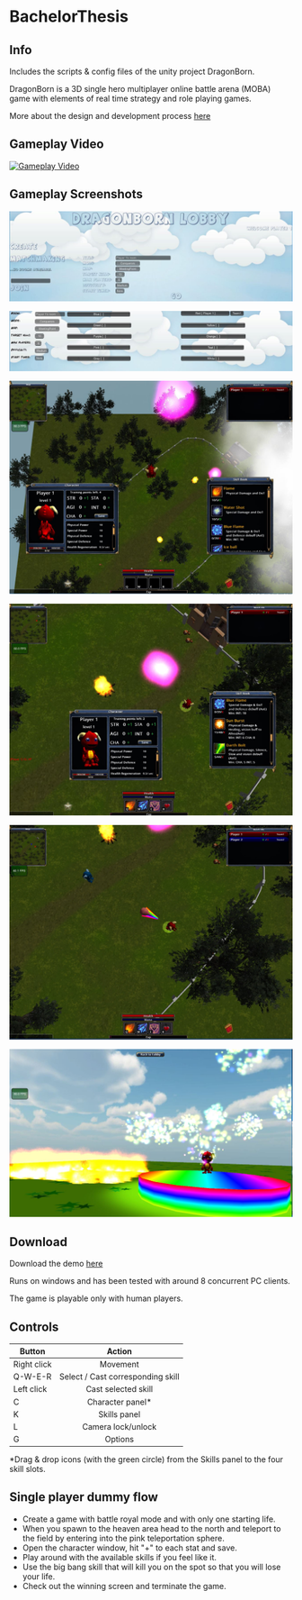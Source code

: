 BachelorThesis
==============

## Info

Includes the scripts & config files of the unity project DragonBorn.

DragonBorn is a 3D single hero multiplayer online battle arena (MOBA) game with elements of real time strategy and role playing games.  

More about the design and development process [here](./Documentation/AngelosKyriakopoulosBachelorThesis.pdf)

## Gameplay Video

[![Gameplay Video](https://img.youtube.com//vi/TyT4UJBHoXo/0.jpg)](https://www.youtube.com/watch?v=TyT4UJBHoXo)

## Gameplay Screenshots

![Lobby](./Screenshots/Lobby.JPG)

![Room Setup](./Screenshots/Room.JPG)

![Gameplay Spawn](./Screenshots/GameplaySpawn.JPG)

![Gameplay](./Screenshots/Gameplay.JPG)

![Gameplay Attack](./Screenshots/GameplayAttack.JPG)

![Gameplay Win](./Screenshots/GameplayWin.JPG)

## Download
Download the demo [here](https://drive.google.com/open?id=0B98e8YqfO7GRMXZ1YkZWZVFpY28)  

Runs on windows and has been tested with around 8 concurrent PC clients.

The game is playable only with human players.

## Controls

| Button        | Action        |
| ------------- |:-------------:|
| Right click   | Movement |
| Q-W-E-R       | Select / Cast corresponding skill |
| Left click    | Cast selected skill  |
| C             | Character panel*  |
| K             | Skills panel  |
| L             | Camera lock/unlock  |
| G             | Options  |

*Drag & drop icons (with the green circle) from the Skills panel
to the four skill slots.

## Single player dummy flow
- Create a game with battle royal mode and with only one starting life.
- When you spawn to the heaven area head to the north and teleport to the field by entering into the pink teleportation sphere.
- Open the character window, hit "+" to each stat and save.
- Play around with the available skills if you feel like it.
- Use the big bang skill that will kill you on the spot so that you will lose your life.
- Check out the winning screen and terminate the game.

